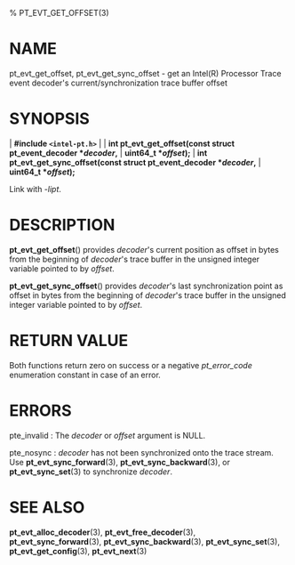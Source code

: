 % PT_EVT_GET_OFFSET(3)

<!---
 ! Copyright (C) 2015-2024 Intel Corporation
 ! SPDX-License-Identifier: BSD-3-Clause
 !
 ! Redistribution and use in source and binary forms, with or without
 ! modification, are permitted provided that the following conditions are met:
 !
 !  * Redistributions of source code must retain the above copyright notice,
 !    this list of conditions and the following disclaimer.
 !  * Redistributions in binary form must reproduce the above copyright notice,
 !    this list of conditions and the following disclaimer in the documentation
 !    and/or other materials provided with the distribution.
 !  * Neither the name of Intel Corporation nor the names of its contributors
 !    may be used to endorse or promote products derived from this software
 !    without specific prior written permission.
 !
 ! THIS SOFTWARE IS PROVIDED BY THE COPYRIGHT HOLDERS AND CONTRIBUTORS "AS IS"
 ! AND ANY EXPRESS OR IMPLIED WARRANTIES, INCLUDING, BUT NOT LIMITED TO, THE
 ! IMPLIED WARRANTIES OF MERCHANTABILITY AND FITNESS FOR A PARTICULAR PURPOSE
 ! ARE DISCLAIMED. IN NO EVENT SHALL THE COPYRIGHT OWNER OR CONTRIBUTORS BE
 ! LIABLE FOR ANY DIRECT, INDIRECT, INCIDENTAL, SPECIAL, EXEMPLARY, OR
 ! CONSEQUENTIAL DAMAGES (INCLUDING, BUT NOT LIMITED TO, PROCUREMENT OF
 ! SUBSTITUTE GOODS OR SERVICES; LOSS OF USE, DATA, OR PROFITS; OR BUSINESS
 ! INTERRUPTION) HOWEVER CAUSED AND ON ANY THEORY OF LIABILITY, WHETHER IN
 ! CONTRACT, STRICT LIABILITY, OR TORT (INCLUDING NEGLIGENCE OR OTHERWISE)
 ! ARISING IN ANY WAY OUT OF THE USE OF THIS SOFTWARE, EVEN IF ADVISED OF THE
 ! POSSIBILITY OF SUCH DAMAGE.
 !-->

# NAME

pt_evt_get_offset, pt_evt_get_sync_offset - get an Intel(R) Processor Trace
event decoder's current/synchronization trace buffer offset


# SYNOPSIS

| **\#include `<intel-pt.h>`**
|
| **int pt_evt_get_offset(const struct pt_event_decoder \**decoder*,**
|                       **uint64_t \**offset*);**
| **int pt_evt_get_sync_offset(const struct pt_event_decoder \**decoder*,**
|                            **uint64_t \**offset*);**

Link with *-lipt*.


# DESCRIPTION

**pt_evt_get_offset**() provides *decoder*'s current position as offset in
bytes from the beginning of *decoder*'s trace buffer in the unsigned integer
variable pointed to by *offset*.

**pt_evt_get_sync_offset**() provides *decoder*'s last synchronization point as
offset in bytes from the beginning of *decoder*'s trace buffer in the unsigned
integer variable pointed to by *offset*.


# RETURN VALUE

Both functions return zero on success or a negative *pt_error_code* enumeration
constant in case of an error.


# ERRORS

pte_invalid
:   The *decoder* or *offset* argument is NULL.

pte_nosync
:   *decoder* has not been synchronized onto the trace stream.  Use
    **pt_evt_sync_forward**(3), **pt_evt_sync_backward**(3), or
    **pt_evt_sync_set**(3) to synchronize *decoder*.


# SEE ALSO

**pt_evt_alloc_decoder**(3), **pt_evt_free_decoder**(3),
**pt_evt_sync_forward**(3), **pt_evt_sync_backward**(3),
**pt_evt_sync_set**(3), **pt_evt_get_config**(3), **pt_evt_next**(3)
